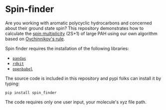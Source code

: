 # Spin-finder
Are you working with aromatic polycyclic hydrocarbons and concerned about their ground state spin? This repository demonstrates how to calculate the [spin multiplicity](https://en.wikipedia.org/wiki/Multiplicity_(chemistry)) (2S+1) of large PAH using our own algorithm based on [Ovchinnikov's rule](https://link.springer.com/article/10.1007/bf00549259).

Spin finder requires the installation of the following libraries:

*  [`pandas`](https://pandas.pydata.org/)
*  [`rdkit`](https://www.rdkit.org/docs/Install.html)
*  [`openbabel`](https://openbabel.org/docs/dev/UseTheLibrary/PythonInstall.html)

The source code is included in this repository and pypi folks can install it by typing:

`pip install spin_finder`

The code requires only one user input, your molecule's xyz file path.
